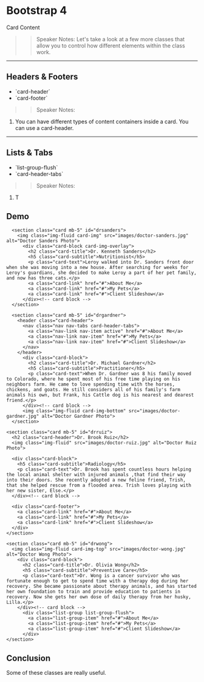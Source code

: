 <!-- .slide: data-state="title" -->
# Bootstrap 4
Card Content

> > Speaker Notes:
Let's take a look at a few more classes that allow you to control how different elements within the class work.

---

<!-- .slide: data-state="hasicon" -->

## <i class="fa fa-list-alt"></i> Headers & Footers

<ul>
	<li>`card-header`</li>
	<li class="fragment">`card-footer`</li>
</ul>

> > Speaker Notes:
1. You can have different types of content containers inside a card. You can use a card-header.

---

<!-- .slide: data-state="hasicon" -->

## <i class="fa fa-list-alt"></i> Lists &amp; Tabs

<ul>
	<li class="fragment">`list-group-flush`</li>
	<li class="fragment">`card-header-tabs`</li>
</ul>

> > Speaker Notes:
1. T

## Demo

```
  <section class="card mb-5" id="drsanders">
    <img class="img-fluid card-img" src="images/doctor-sanders.jpg" alt="Doctor Sanders Photo">
      <div class="card-block card-img-overlay">
        <h2 class="card-title">Dr. Kenneth Sanders</h2>
        <h5 class="card-subtitle">Nutritionist</h5>
        <p class="card-text">Leroy walked into Dr. Sanders front door when she was moving into a new house. After searching for weeks for Leroy's guardians, she decided to make Leroy a part of her pet family, and now has three cats.</p>
        <a class="card-link" href="#">About Me</a>
        <a class="card-link" href="#">My Pets</a>
        <a class="card-link" href="#">Client Slideshow</a>
      </div><!-- card block -->
  </section>
```

```
  <section class="card mb-5" id="drgardner">
    <header class="card-header">
      <nav class="nav nav-tabs card-header-tabs">
        <a class="nav-link nav-item active" href="#">About Me</a>
        <a class="nav-link nav-item" href="#">My Pets</a>
        <a class="nav-link nav-item" href="#">Client Slideshow</a>
      </nav>
    </header>
      <div class="card-block">
        <h2 class="card-title">Dr. Michael Gardner</h2>
        <h5 class="card-subtitle">Practitioner</h5>
        <p class="card-text">When Dr. Gardner was 8 his family moved to Colorado, where he spent most of his free time playing on his neighbors farm. He came to love spending time with the horses, chickens, and goats. He still considers all of his family's farm animals his own, but Frank, his Cattle dog is his nearest and dearest friend.</p>
      </div><!-- card block -->
      <img class="img-fluid card-img-bottom" src="images/doctor-gardner.jpg" alt="Doctor Gardner Photo">
  </section>
```

```
<section class="card mb-5" id="drruiz">
  <h2 class="card-header">Dr. Brook Ruiz</h2>
  <img class="img-fluid" src="images/doctor-ruiz.jpg" alt="Doctor Ruiz Photo">
  
  <div class="card-block">
    <h5 class="card-subtitle">Radiology</h5>
    <p class="card-text">Dr. Brook has spent countless hours helping the local animal shelter with injured animals ,that find their way into their doors. She recently adopted a new feline friend, Trish, that she helped rescue from a flooded area. Trish loves playing with her new sister, Else.</p>
  </div><!-- card block -->

  <div class="card-footer">
    <a class="card-link" href="#">About Me</a>
    <a class="card-link" href="#">My Pets</a>
    <a class="card-link" href="#">Client Slideshow</a>
  </div>
</section>
```

```
<section class="card mb-5" id="drwong">
  <img class="img-fluid card-img-top" src="images/doctor-wong.jpg" alt="Doctor Wong Photo">
    <div class="card-block">
      <h2 class="card-title">Dr. Olivia Wong</h2>
      <h5 class="card-subtitle">Preventive Care</h5>
      <p class="card-text">Dr. Wong is a cancer survivor who was fortunate enough to get to spend time with a therapy dog during her recovery. She became passionate about therapy animals, and has started her own foundation to train and provide education to patients in recovery. Now she gets her own dose of daily therapy from her husky, Lilla.</p>
    </div><!-- card block -->
      <div class="list-group list-group-flush">
        <a class="list-group-item" href="#">About Me</a>
        <a class="list-group-item" href="#">My Pets</a>
        <a class="list-group-item" href="#">Client Slideshow</a>
      </div>        
</section>

```



## Conclusion
Some of these classes are really useful.